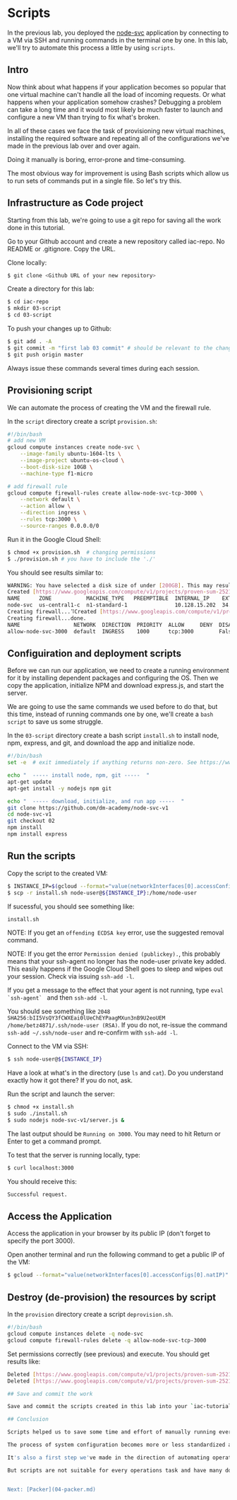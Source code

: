 # Scripts

In the previous lab, you deployed the [node-svc](https://github.com/dm-academy/node-svc) application by connecting to a VM via SSH and running commands in the terminal one by one. In this lab, we'll try to automate this process a little by using `scripts`.

## Intro

Now think about what happens if your application becomes so popular that one virtual machine can't handle all the load of incoming requests. Or what happens when your application somehow crashes? Debugging a problem can take a long time and it would most likely be much faster to launch and configure a new VM than trying to fix what's broken.

In all of these cases we face the task of provisioning new virtual machines, installing the required software and repeating all of the configurations we've made in the previous lab over and over again.

Doing it manually is boring, error-prone and time-consuming.

The most obvious way for improvement is using Bash scripts which allow us to run sets of commands put in a single file. So let's try this.

## Infrastructure as Code project

Starting from this lab, we're going to use a git repo for saving all the work done in this tutorial.

Go to your Github account and create a new repository called iac-repo. No README or .gitignore. Copy the URL. 

Clone locally: 

```bash
$ git clone <Github URL of your new repository>
```

Create a directory for this lab:

```bash
$ cd iac-repo
$ mkdir 03-script
$ cd 03-script
```

To push your changes up to Github: 

```bash
$ git add . -A
$ git commit -m "first lab 03 commit" # should be relevant to the changes you made
$ git push origin master
```

Always issue these commands several times during each session. 

## Provisioning script

We can automate the process of creating the VM and the firewall rule. 

In the `script` directory create a script `provision.sh`: 

```bash
#!/bin/bash
# add new VM
gcloud compute instances create node-svc \
    --image-family ubuntu-1604-lts \
    --image-project ubuntu-os-cloud \
    --boot-disk-size 10GB \
    --machine-type f1-micro

# add firewall rule
gcloud compute firewall-rules create allow-node-svc-tcp-3000 \
    --network default \
    --action allow \
    --direction ingress \
    --rules tcp:3000 \
    --source-ranges 0.0.0.0/0
```

Run it in the Google Cloud Shell: 

```bash
$ chmod +x provision.sh  # changing permissions 
$ ./provision.sh # you have to include the './'
```

You should see results similar to: 

```bash
WARNING: You have selected a disk size of under [200GB]. This may result in poor I/O performance. For more information, see: https://developers.google.com/compute/docs/disks#performance.
Created [https://www.googleapis.com/compute/v1/projects/proven-sum-252123/zones/us-central1-c/instances/node-svc].
NAME      ZONE           MACHINE_TYPE   PREEMPTIBLE  INTERNAL_IP    EXTERNAL_IP  STATUS
node-svc  us-central1-c  n1-standard-1               10.128.15.202  34.69.206.6  RUNNING
Creating firewall...⠹Created [https://www.googleapis.com/compute/v1/projects/proven-sum-252123/global/firewalls/allow-node-svc-3000].
Creating firewall...done.
NAME                 NETWORK  DIRECTION  PRIORITY  ALLOW     DENY  DISABLED
allow-node-svc-3000  default  INGRESS    1000      tcp:3000        False
```

## Configuiration and deployment scripts

Before we can run our application, we need to create a running environment for it by installing dependent packages and configuring the OS. Then we copy the application, initialize NPM and download express.js, and start the server.

We are going to use the same commands we used before to do that, but this time, instead of running commands one by one, we'll create a `bash script` to save us some struggle.

In the `03-script` directory create a bash script `install.sh` to install node, npm, express, and git, and download the app and initialize node.

```bash
#!/bin/bash
set -e  # exit immediately if anything returns non-zero. See https://www.javatpoint.com/linux-set-command

echo "  ----- install node, npm, git -----  "
apt-get update
apt-get install -y nodejs npm git

echo "  ----- download, initialize, and run app -----  "
git clone https://github.com/dm-academy/node-svc-v1
cd node-svc-v1
git checkout 02
npm install
npm install express 
```



## Run the scripts

Copy the script to the created VM:

```bash
$ INSTANCE_IP=$(gcloud --format="value(networkInterfaces[0].accessConfigs[0].natIP)" compute instances describe node-svc)
$ scp -r install.sh node-user@${INSTANCE_IP}:/home/node-user
```

If sucessful, you should see something like: 

```bash
install.sh                                                              100%  214   279.9KB/s   00:00    
```

NOTE: If you get an `offending ECDSA key` error, use the suggested removal command. 

NOTE: If you get the error `Permission denied (publickey).`, this probably means that your ssh-agent no longer has the node-user private key added. This easily happens if the Google Cloud Shell goes to sleep and wipes out your session. Check via issuing `ssh-add -l`. 

If you get a message to the effect that your agent is not running, type ``eval `ssh-agent` `` and then `ssh-add -l`.

You should see something like `2048 SHA256:bII5VsQY3fCWXEai0lUeChEYPaagMXun3nB9U2eoUEM /home/betz4871/.ssh/node-user (RSA)`. If you do not, re-issue the command `ssh-add ~/.ssh/node-user` and re-confirm with `ssh-add -l`.


Connect to the VM via SSH:
```bash
$ ssh node-user@${INSTANCE_IP}
```
Have a look at what's in the directory (use `ls` and `cat`). Do you understand exactly how it got there? If you do not, ask. 

Run the script and launch the server:
```bash
$ chmod +x install.sh
$ sudo ./install.sh 
$ sudo nodejs node-svc-v1/server.js &
```
The last output should be `Running on 3000`. You may need to hit Return or Enter to get a command prompt. 

To test that the server is running locally, type:
```bash
$ curl localhost:3000
```
You should receive this:

```bash
Successful request.
```
## Access the Application

Access the application in your browser by its public IP (don't forget to specify the port 3000).

Open another terminal and run the following command to get a public IP of the VM:

```bash
$ gcloud --format="value(networkInterfaces[0].accessConfigs[0].natIP)" compute instances describe node-svc
```
## Destroy (de-provision) the resources by script

In the `provision` directory create a script `deprovision.sh`. 

```bash
#!/bin/bash
gcloud compute instances delete -q node-svc
gcloud compute firewall-rules delete -q allow-node-svc-tcp-3000
```

Set permissions correctly (see previous) and execute. You should get results like:

```bash
Deleted [https://www.googleapis.com/compute/v1/projects/proven-sum-252123/zones/us-central1-c/instances/node-svc].
Deleted [https://www.googleapis.com/compute/v1/projects/proven-sum-252123/global/firewalls/allow-node-svc-tcp-3000].```

## Save and commit the work

Save and commit the scripts created in this lab into your `iac-tutorial` repo.

## Conclusion

Scripts helped us to save some time and effort of manually running every command one by one to configure the system and start the application.

The process of system configuration becomes more or less standardized and less error-prone, as you put commands in the order they should be run and test it to ensure it works as expected.

It's also a first step we've made in the direction of automating operations work.

But scripts are not suitable for every operations task and have many downsides. We'll discuss more on that in the next labs.


Next: [Packer](04-packer.md)
